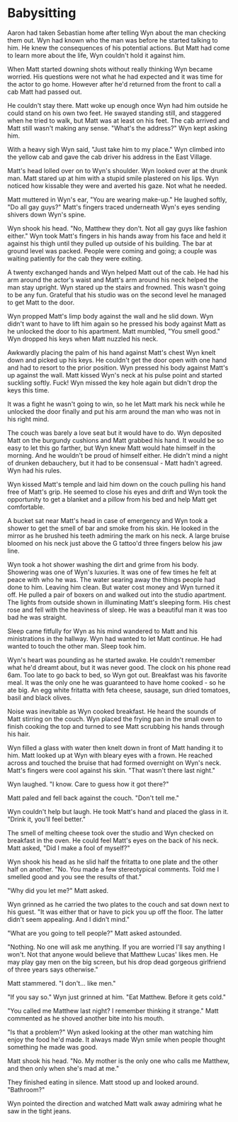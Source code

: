 # Babysitting

Aaron had taken Sebastian home after telling Wyn about the man checking them out.  Wyn had known who the man was before he started talking to him.  He knew the consequences of his potential actions.  But Matt had come to learn more about the life, Wyn couldn't hold it against him.

When Matt started downing shots without really thinking Wyn became worried.  His questions were not what he had expected and it was time for the actor to go home.  However after he'd returned from the front to call a cab Matt had passed out.

He couldn't stay there.  Matt woke up enough once Wyn had him outside he could stand on his own two feet.  He swayed standing still, and staggered when he tried to walk, but Matt was at least on his feet.  The cab arrived and Matt still wasn't making any sense.  "What's the address?"  Wyn kept asking him.

With a heavy sigh Wyn said, "Just take him to my place."  Wyn climbed into the yellow cab and gave the cab driver his address in the East Village.  

Matt's head lolled over on to Wyn's shoulder.  Wyn looked over at the drunk man.  Matt stared up at him with a stupid smile plastered on his lips.  Wyn noticed how kissable they were and averted his gaze.  Not what he needed.

Matt muttered in Wyn's ear, "You are wearing make-up."  He laughed softly, "Do all gay guys?" Matt's fingers traced underneath Wyn's eyes sending shivers down Wyn's spine.

Wyn shook his head.  "No, Matthew they don't.  Not all gay guys like fashion either."  Wyn took Matt's fingers in his hands away from his face and held it against his thigh until they pulled up outside of his building.  The bar at ground level was packed.  People were coming and going; a couple was waiting patiently for the cab they were exiting.

A twenty exchanged hands and Wyn helped Matt out of the cab.  He had his arm around the actor's waist and Matt's arm around his neck helped the man stay upright.  Wyn stared up the stairs and frowned.  This wasn't going to be any fun.  Grateful that his studio was on the second level he managed to get Matt to the door.

Wyn propped Matt's limp body against the wall and he slid down.  Wyn didn't want to have to lift him again so he pressed his body against Matt as he unlocked the door to his apartment.  Matt mumbled, "You smell good."  Wyn dropped his keys when Matt nuzzled his neck.

Awkwardly placing the palm of his hand against Matt's chest Wyn knelt down and picked up his keys.  He couldn't get the door open with one hand and had to resort to the prior position.  Wyn pressed his body against Matt's up against the wall.  Matt kissed Wyn's neck at his pulse point and started suckling softly.  Fuck!  Wyn missed the key hole again but didn't drop the keys this time.  

It was a fight he wasn't going to win, so he let Matt mark his neck while he unlocked the door finally and put his arm around the man who was not in his right mind.

The couch was barely a love seat but it would have to do.  Wyn deposited Matt on the burgundy cushions and Matt grabbed his hand.  It would be so easy to let this go farther, but Wyn knew Matt would hate himself in the morning.  And he wouldn't be proud of himself either.  He didn't mind a night of drunken debauchery, but it had to be consensual - Matt hadn't agreed.  Wyn had his rules.

Wyn kissed Matt's temple and laid him down on the couch pulling his hand free of Matt's grip.  He seemed to close his eyes and drift and Wyn took the opportunity to get a blanket and a pillow from his bed and help Matt get comfortable.

A bucket sat near Matt's head in case of emergency and Wyn took a shower to get the smell of bar and smoke from his skin.  He looked in the mirror as he brushed his teeth admiring the mark on his neck.  A large bruise bloomed on his neck just above the G tattoo'd three fingers below his jaw line.

Wyn took a hot shower washing the dirt and grime from his body.  Showering was one of Wyn's luxuries.  It was one of few times he felt at peace with who he was.  The water searing away the things people had done to him.  Leaving him clean.  But water cost money and Wyn turned it off.  He pulled a pair of boxers on and walked out into the studio apartment.  The lights from outside shown in illuminating Matt's sleeping form.  His chest rose and fell with the heaviness of sleep.  He was a beautiful man it was too bad he was straight.

Sleep came fitfully for Wyn as his mind wandered to Matt and his ministrations in the hallway.  Wyn had wanted to let Matt continue.  He had wanted to touch the other man.  Sleep took him.

Wyn's heart was pounding as he started awake. He couldn't remember what he'd dreamt about, but it was never good.  The clock on his phone read 6am.  Too late to go back to bed, so Wyn got out.  Breakfast was his favorite meal.  It was the only one he was guaranteed to have home cooked - so he ate big.  An egg white fritatta with feta cheese, sausage, sun dried tomatoes, basil and black olives.  

Noise was inevitable as Wyn cooked breakfast.  He heard the sounds of Matt stirring on the couch.  Wyn placed the frying pan in the small oven to finish cooking the top and turned to see Matt scrubbing his hands through his hair.

Wyn filled a glass with water then knelt down in front of Matt handing it to him.  Matt looked up at Wyn with bleary eyes with a frown.  He reached across and touched the bruise that had formed overnight on Wyn's neck.  Matt's fingers were cool against his skin.  "That wasn't there last night."

Wyn laughed.  "I know.  Care to guess how it got there?"

Matt paled and fell back against the couch.  "Don't tell me."

Wyn couldn't help but laugh.  He took Matt's hand and placed the glass in it.  "Drink it, you'll feel better."

The smell of melting cheese took over the studio and Wyn checked on breakfast in the oven.  He could feel Matt's eyes on the back of his neck.  Matt asked, "Did I make a fool of myself?"

Wyn shook his head as he slid half the fritatta to one plate and the other half on another.  "No.  You made a few stereotypical comments.  Told me I smelled good and you see the results of that."

"Why did you let me?"  Matt asked.

Wyn grinned as he carried the two plates to the couch and sat down next to his guest.  "It was either that or have to pick you up off the floor.  The latter didn't seem appealing.  And I didn't mind."

"What are you going to tell people?"  Matt asked astounded.

"Nothing.  No one will ask me anything.  If you are worried I'll say anything I won't.  Not that anyone would believe that Matthew Lucas' likes men.  He may play gay men on the big screen, but his drop dead gorgeous girlfriend of three years says otherwise."

Matt stammered. "I don't... like men."

"If you say so."  Wyn just grinned at him.  "Eat Matthew. Before it gets cold."

"You called me Matthew last night?  I remember thinking it strange."  Matt commented as he shoved another bite into his mouth.

"Is that a problem?"  Wyn asked looking at the other man watching him enjoy the food he'd made.  It always made Wyn smile when people thought something he made was good.

Matt shook his head.  "No.  My mother is the only one who calls me Matthew, and then only when she's mad at me."

They finished eating in silence.  Matt stood up and looked around.  "Bathroom?"

Wyn pointed the direction and watched Matt walk away admiring what he saw in the tight jeans.